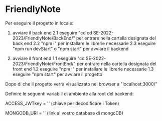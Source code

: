# FriendlyNote

Per eseguire il progetto in locale:

1. avviare il back end
  2.1 eseguire "cd cd SE-2022-2023/FriendlyNote/BackEnd/" per entrare nella cartella designata del back end
  2.2 "npm i" per installare le librerie necessarie
  2.3 eseguire "npm run devStart" o "npm start" per avviare il backend

2. avviare il front end 
  1.1 eseguire "cd SE-2022-2023/FriendlyNote/FrontEnd/" per entrare nella cartella designata del front end
  1.2 eseguire "npm i" per installare le librerie necessarie
  1.3 eseguire "npm start" per avviare il progetto
  
Dopo di che il progetto verrà visualizzato nel browser a "localhost:3000/"


Definire le seguenti variabili di ambiente alla root del backend:

ACCESS_JWTkey = '' (chiave per decodificare i Token)

MONGODB_URI = '' (link al vostro database di mongoDB)
